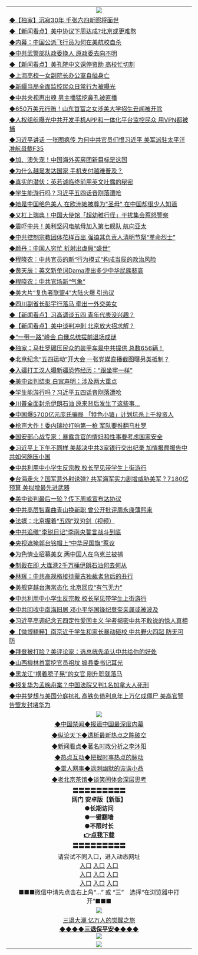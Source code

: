 <table>
  <tr>
    <td align=center><img src="https://github.com/gyhhx/image-upload/blob/master/3.jpg" /></td>
  </tr>
  <tr>
<td align=left>
<a href="https://ctbtfdoocixoa.global.ssl.fastly.net/oo.aspx?name=c1033645&key=ofejcfaxcltk&from=gy">◆【独家】沉寂30年 千张六四新照将面世</a><br/></td>
  </tr>
  <tr>
<td align=left>
<a href="https://ctbtfdoocixoa.global.ssl.fastly.net/oo.aspx?name=c1033639&key=ofejcfaxcltk&from=gy">◆【新闻看点】美中协议下周达成?北京或更难熬</a><br/></td>
 </tr>
  <tr>
<td align=left>
<a href="http://ctbtfdoocixoa.global.ssl.fastly.net/oo.aspx?name=c1033548&key=ofejcfaxcltk&from=gy">◆内幕：中国公派飞行员为何在美航校自杀</a><br/></td>
 </tr>
   <tr>
<td align=left>
<a href="http://ctbtfdoocixoa.global.ssl.fastly.net/oo.aspx?name=c1033640&key=ofejcfaxcltk&from=gy">◆中共武警部队政委换人 原政委去向不明</a><br/></td>
   </tr> 
  <tr>
<td align=left>
<a href="http://ctbtfdoocixoa.global.ssl.fastly.net/oo.aspx?name=c1033644&key=ofejcfaxcltk&from=gy">◆【新闻看点】美孔院中文课停资助 高校忙切割</a><br/></td>
  </tr> 
 <tr>
<td align=left>
<a href="http://ctbtfdoocixoa.global.ssl.fastly.net/oo.aspx?name=c1033593&key=ofejcfaxcltk&from=gy">◆上海高校一女副院长办公室自缢身亡</a><br/>
</td>
   </tr>
 <tr>
<td align=left>
<a href="http://ctbtfdoocixoa.global.ssl.fastly.net/oo.aspx?name=c1033672&key=ofejcfaxcltk&from=gy">◆新疆当局全面监控民众日常行为被曝光</a><br/>
</td>
   </tr>
 <tr>
<td align=left>
<a href="http://ctbtfdoocixoa.global.ssl.fastly.net/oo.aspx?name=c1033632&key=ofejcfaxcltk&from=gy">◆中共央视再出糗 男主播猛挖鼻孔被直播</a><br/></td>
  </tr>
  <tr>
<td align=left>
<a href="http://ctbtfdoocixoa.global.ssl.fastly.net/oo.aspx?name=c1033656&key=ofejcfaxcltk&from=gy">◆650万美元行贿！山东首富之女涉美大学招生丑闻被开除</a><br/></td>
 </tr>
   <tr>
<td align=left>
<a href="http://ctbtfdoocixoa.global.ssl.fastly.net/oo.aspx?name=c1033549&key=ofejcfaxcltk&from=gy">◆人权组织曝光中共开发手机APP和一体化平台监控民众 用VPN都被捕</a><br/>
</td>
   </tr>
 <tr>
<td align=left>
<a href="http://ctbtfdoocixoa.global.ssl.fastly.net/oo.aspx?name=c1033590&key=ofejcfaxcltk&from=gy">◆习近平讲话 一张图疯传 为何中共官员们恨习近平 美军派驻太平洋准航母载F35</a><br/></td>
  </tr>
  <tr>
<td align=left>
<a href="http://ctbtfdoocixoa.global.ssl.fastly.net/oo.aspx?name=c1033611&key=ofejcfaxcltk&from=gy">◆加、澳失宠！中国海外买房团新目标是这国</a><br/></td>
 </tr>
  <tr>
<td align=left>
<a href="http://ctbtfdoocixoa.global.ssl.fastly.net/oo.aspx?name=c1033669&key=ofejcfaxcltk&from=gy">◆为什么越是发达国家 手机支付越难普及？</a><br/></td>
 </tr>
   <tr>
<td align=left>
<a href="http://ctbtfdoocixoa.global.ssl.fastly.net/oo.aspx?name=c1033518&key=ofejcfaxcltk&from=gy">◆真实的潜伏：英若诚临终前用英文吐露的秘密</a><br/></td>
   </tr> 
  <tr>
<td align=left>
<a href="http://ctbtfdoocixoa.global.ssl.fastly.net/oo.aspx?name=c1033316&key=ofejcfaxcltk&from=gy">◆学生能游行吗？习近平五四话音刚落遭呛</a><br/></td>
  </tr> 
 <tr>
<td align=left>
<a href="http://ctbtfdoocixoa.global.ssl.fastly.net/oo.aspx?name=c1033569&key=ofejcfaxcltk&from=gy">◆她是中国绝色美人 在欧洲她被尊为"圣母" 在中国却很少人知道</a><br/>
</td>
   </tr>
 <tr>
<td align=left>
<a href="http://ctbtfdoocixoa.global.ssl.fastly.net/oo.aspx?name=c1033626&key=ofejcfaxcltk&from=gy">◆又杠上瑞典！中国大使馆「超幼稚行径」干扰集会惹怒警察</a><br/>
</td>
   </tr>
 <tr>
<td align=left>
<a href="http://ctbtfdoocixoa.global.ssl.fastly.net/oo.aspx?name=c1033624&key=ofejcfaxcltk&from=gy">◆震吓中共！美利坚闪电航母加入第七舰队 航向亚太</a><br/></td>
  </tr>
  <tr>
<td align=left>
<a href="http://ctbtfdoocixoa.global.ssl.fastly.net/oo.aspx?name=c1033586&key=ofejcfaxcltk&from=gy">◆中共控制宗教团体花样百出 强迫其负责人清明节祭“革命烈士”</a><br/></td>
 </tr>
   <tr>
<td align=left>
<a href="http://ctbtfdoocixoa.global.ssl.fastly.net/oo.aspx?name=c1033658&key=ofejcfaxcltk&from=gy">◆颜丹：中国人穷忙 折射出虚假“盛世”</a><br/>
</td>
   </tr>
 <tr>
<td align=left>
<a href="http://ctbtfdoocixoa.global.ssl.fastly.net/oo.aspx?name=c1033587&key=ofejcfaxcltk&from=gy">◆程晓农：中共官员的新“行为模式”构成当局的政治风险</a><br/>
</td>
   </tr>
<tr>
<td align=left>
<a href="https://ctbtfdoocixoa.global.ssl.fastly.net/oo.aspx?name=c1033655&key=ofejcfaxcltk&from=gy">◆黄天辰：英文新单词Dama渗出多少中华民族悲哀</a><br/>
</td>       
  <tr>
<td align=left>
<a href="https://ctbtfdoocixoa.global.ssl.fastly.net/oo.aspx?name=c1033242&key=ofejcfaxcltk&from=gy">◆程晓农：中共官场新“气象”</a><br/></td>
  </tr>
  <tr>
<td align=left>
<a href="https://ctbtfdoocixoa.global.ssl.fastly.net/oo.aspx?name=c1033375&key=ofejcfaxcltk&from=gy">◆美大片“复仇者联盟4”大陆火爆 引热议</a><br/></td>
 </tr>
  <tr>
<td align=left>
<a href="http://ctbtfdoocixoa.global.ssl.fastly.net/oo.aspx?name=c1033417&key=ofejcfaxcltk&from=gy">◆四川副省长彭宇行落马 牵出一外交美女</a><br/></td>
 </tr>
   <tr>
<td align=left>
<a href="http://ctbtfdoocixoa.global.ssl.fastly.net/oo.aspx?name=c1033380&key=ofejcfaxcltk&from=gy">◆【新闻看点】习高调谈五四 青年代表没兴趣？</a><br/></td>
   </tr> 
  <tr>
<td align=left>
<a href="http://ctbtfdoocixoa.global.ssl.fastly.net/oo.aspx?name=c1033358&key=ofejcfaxcltk&from=gy">◆【新闻看点】美中谈判冲刺 北京放大招求解？</a><br/></td>
  </tr> 
 <tr>
<td align=left>
<a href="http://ctbtfdoocixoa.global.ssl.fastly.net/oo.aspx?name=c1033416&key=ofejcfaxcltk&from=gy">◆“一带一路”峰会 白俄总统提前退场成谜</a><br/>
</td>
   </tr>
 <tr>
<td align=left>
<a href="http://ctbtfdoocixoa.global.ssl.fastly.net/oo.aspx?name=c1033334&key=ofejcfaxcltk&from=gy">◆独家：马杜罗碾压民众的装甲车是中共提供 总数656辆！</a><br/>
</td>
   </tr>
 <tr>
<td align=left>
<a href="http://ctbtfdoocixoa.global.ssl.fastly.net/oo.aspx?name=c1033286&key=ofejcfaxcltk&from=gy">◆北京纪念“五四运动”开大会 一张党媒直播截图曝另类抵制？</a><br/></td>
  </tr>
  <tr>
<td align=left>
<a href="http://ctbtfdoocixoa.global.ssl.fastly.net/oo.aspx?name=c1033112&key=ofejcfaxcltk&from=gy">◆入疆打工汉人曝新疆恐怖经历：“跟坐牢一样”</a><br/></td>
 </tr>
   <tr>
<td align=left>
<a href="http://ctbtfdoocixoa.global.ssl.fastly.net/oo.aspx?name=c1033335&key=ofejcfaxcltk&from=gy">◆美中谈判结束 白宫声明：涉及两大重点</a><br/>
</td>
   </tr>
 <tr>
<td align=left>
<a href="http://ctbtfdoocixoa.global.ssl.fastly.net/oo.aspx?name=c1033316&key=ofejcfaxcltk&from=gy">◆学生能游行吗？习近平五四话音刚落遭呛</a><br/></td>
  </tr>
  <tr>
<td align=left>
<a href="http://ctbtfdoocixoa.global.ssl.fastly.net/oo.aspx?name=c1033339&key=ofejcfaxcltk&from=gy">◆川普全面封杀伊朗石油 原来背后发生了这些事…</a><br/></td>
 </tr>
  <tr>
<td align=left>
<a href="http://ctbtfdoocixoa.global.ssl.fastly.net/oo.aspx?name=c1033341&key=ofejcfaxcltk&from=gy">◆中国爆5700亿元庞氏骗局 「特色小镇」计划坑杀上千投资人</a><br/></td>
 </tr>
   <tr>
<td align=left>
<a href="http://ctbtfdoocixoa.global.ssl.fastly.net/oo.aspx?name=c1033065&key=ofejcfaxcltk&from=gy">◆枪声大作！委内瑞拉打响第一枪 军队要推翻马杜罗</a><br/></td>
   </tr> 
  <tr>
<td align=left>
<a href="http://ctbtfdoocixoa.global.ssl.fastly.net/oo.aspx?name=c1033274&key=ofejcfaxcltk&from=gy">◆国安部心战专家：暴露贪官的情妇和性事要考虑国家安全</a><br/></td>
  </tr> 
 <tr>
<td align=left>
<a href="http://ctbtfdoocixoa.global.ssl.fastly.net/oo.aspx?name=c1033305&key=ofejcfaxcltk&from=gy">◆习近平上下午不同样 美裁决中共3家银行交出纪录 加情报局报告中共如何施压小国</a><br/>
</td>
   </tr>
 <tr>
<td align=left>
<a href="http://ctbtfdoocixoa.global.ssl.fastly.net/oo.aspx?name=c1033133&key=ofejcfaxcltk&from=gy">◆中共利用中小学生反宗教 校长罕见带学生上街游行</a><br/>
</td>
   </tr>
 <tr>
<td align=left>
<a href="http://ctbtfdoocixoa.global.ssl.fastly.net/oo.aspx?name=c1033330&key=ofejcfaxcltk&from=gy">◆台海走火？国军意外射诱弹? 共军海军实力剧增威胁美军？7180亿预算 美拟增最先进武器</a><br/></td>
  </tr>
  <tr>
<td align=left>
<a href="http://ctbtfdoocixoa.global.ssl.fastly.net/oo.aspx?name=c1033407&key=ofejcfaxcltk&from=gy">◆美中谈判最后一轮？传下周或宣布达协议</a><br/></td>
 </tr>
   <tr>
<td align=left>
<a href="http://ctbtfdoocixoa.global.ssl.fastly.net/oo.aspx?name=c1033287&key=ofejcfaxcltk&from=gy">◆中共高层智囊曲青山换新职 曾公开批评周永康薄熙来</a><br/>
</td>
   </tr>
 <tr>
<td align=left>
<a href="http://ctbtfdoocixoa.global.ssl.fastly.net/oo.aspx?name=c1033208&key=ofejcfaxcltk&from=gy">◆法媒：北京握着“五四”双刃剑（视频）</a><br/>
</td>
   </tr>
<tr>
<td align=left>
<a href="https://ctbtfdoocixoa.global.ssl.fastly.net/oo.aspx?name=c1033296&key=ofejcfaxcltk&from=gy">◆中共追缴"李锐日记"李南央誓言战斗到底</a><br/>
</td>       
  <tr>
<td align=left>
<a href="https://ctbtfdoocixoa.global.ssl.fastly.net/oo.aspx?name=c1033160&key=ofejcfaxcltk&from=gy">◆央视遮掩郭台铭帽上“中华民国旗”惹议</a><br/></td>
  </tr>
  <tr>
<td align=left>
<a href="https://ctbtfdoocixoa.global.ssl.fastly.net/oo.aspx?name=c1033131&key=ofejcfaxcltk&from=gy">◆为色情业招募美女 两中国人在乌克兰被捕</a><br/></td>
 </tr>
  <tr>
<td align=left>
<a href="http://ctbtfdoocixoa.global.ssl.fastly.net/oo.aspx?name=c1033158&key=ofejcfaxcltk&from=gy">◆制裁在即 大连港2千万桶伊朗石油何去何从</a><br/></td>
 </tr>
   <tr>
<td align=left>
<a href="http://ctbtfdoocixoa.global.ssl.fastly.net/oo.aspx?name=c1033132&key=ofejcfaxcltk&from=gy">◆林辉：中共高规格接待蒙古独裁者背后的丑行</a><br/></td>
   </tr> 
  <tr>
<td align=left>
<a href="http://ctbtfdoocixoa.global.ssl.fastly.net/oo.aspx?name=c1033097&key=ofejcfaxcltk&from=gy">◆美舰穿越台海常态化 北京回应“有气无力”</a><br/></td>
  </tr> 
 <tr>
<td align=left>
<a href="http://ctbtfdoocixoa.global.ssl.fastly.net/oo.aspx?name=c1033133&key=ofejcfaxcltk&from=gy">◆中共利用中小学生反宗教 校长罕见带学生上街游行</a><br/>
</td>
   </tr>
 <tr>
<td align=left>
<a href="http://ctbtfdoocixoa.global.ssl.fastly.net/oo.aspx?name=c1033035&key=ofejcfaxcltk&from=gy">◆中共回收中南海旧居 邓小平华国锋纪登奎亲属或被波及</a><br/>
</td>
   </tr>
 <tr>
<td align=left>
<a href="http://ctbtfdoocixoa.global.ssl.fastly.net/oo.aspx?name=c1033072&key=ofejcfaxcltk&from=gy">◆习近平高调纪念五四定性爱国主义 学者揭密中共不敢说的惊人真相</a><br/></td>
  </tr>
  <tr>
<td align=left>
<a href="http://ctbtfdoocixoa.global.ssl.fastly.net/oo.aspx?name=c1032963&key=ofejcfaxcltk&from=gy">◆【微博精粹】南京近千学生和家长暴动砸校 中共野火四起 防无可防 </a><br/></td>
 </tr>
   <tr>
<td align=left>
<a href="http://ctbtfdoocixoa.global.ssl.fastly.net/oo.aspx?name=c1033086&key=ofejcfaxcltk&from=gy">◆拜登被打脸？美评论家：选总统先承认中共给你的好处</a><br/>
</td>
   </tr>
 <tr>
<td align=left>
<a href="http://ctbtfdoocixoa.global.ssl.fastly.net/oo.aspx?name=c1033095&key=ofejcfaxcltk&from=gy">◆山西柳林首富挖官员祖坟 搧县委书记耳光</a><br/></td>
  </tr>
  <tr>
<td align=left>
<a href="http://ctbtfdoocixoa.global.ssl.fastly.net/oo.aspx?name=c1033052&key=ofejcfaxcltk&from=gy">◆黑龙江“横着膀子晃”的女官 刚升职就落马</a><br/></td>
 </tr>
  <tr>
<td align=left>
<a href="http://ctbtfdoocixoa.global.ssl.fastly.net/oo.aspx?name=c1033088&key=ofejcfaxcltk&from=gy">◆报复华为孟晚舟案？中国法院又判1名加拿大人死刑</a><br/></td>
 </tr>
   <tr>
<td align=left>
<a href="http://ctbtfdoocixoa.global.ssl.fastly.net/oo.aspx?name=c1033065&key=ofejcfaxcltk&from=gy">◆中共梦想与美国分庭抗礼 高铁负债利息年上万亿成僵尸 美高官警告盟友封堵华为</a><br/></td>
   </tr> 
  <tr>
    <td align=center><img src="https://github.com/gyhhx/image-upload/blob/master/2.jpg" /></td>
  </tr>
  <tr>
  <td align=center>
<a href="http://ctbtfdoocixoa.global.ssl.fastly.net/oo.aspx?name=c816860&key=ofejcfaxcltk&from=gy&tag=99733110">◆中国禁闻◆报道中国最深度内幕</a><br/>
   </tr>
  <tr>
     <td align=center>
<a href="http://ctbtfdoocixoa.global.ssl.fastly.net/oo.aspx?name=c816855&key=ofejcfaxcltk&from=gy&tag=997110">◆纵论天下◆透析最新热点之陈破空</a><br/>
   </tr>
   <tr>
      <td align=center>
<a href="http://ctbtfdoocixoa.global.ssl.fastly.net/oo.aspx?name=c838308&key=ofejcfaxcltk&from=gy&tag=9973110">◆新闻看点◆著名时政分析之李沐阳</a><br/>
   </tr>
   <tr>
     <td align=center>
<a href="http://ctbtfdoocixoa.global.ssl.fastly.net/oo.aspx?name=c816852&key=ofejcfaxcltk&from=gy&tag=9733110">◆热点互动◆把握时事热点的脉动</a><br/>
   </tr>
   <tr>
      <td align=center>
<a href="http://ctbtfdoocixoa.global.ssl.fastly.net/oo.aspx?name=c816694&key=ofejcfaxcltk&from=gy&tag=93310">◆雷人网事◆讽刺幽默的诙谐小品</a><br/>
   </tr>
   <tr>
    <td align=center>
<a href="http://ctbtfdoocixoa.global.ssl.fastly.net/oo.aspx?name=c816650&key=ofejcfaxcltk&from=gy&tag=9973110">◆老北京茶馆◆谈笑间体会深层思考</a><br/>
   </tr>
   <tr>
    <td align=center>
 <b>〓〓〓〓〓〓〓〓〓<br/>网门 安卓版【新版】<br/> ●长期访问<br/> ●一键翻墙<br/>  ●不限时长<br/> 
 <a href="https://share.weiyun.com/5t5Ch7c">👉<b>点我下载</a><br/>〓〓〓〓〓〓〓〓〓<br/>
    </td>
    </tr>
   <tr>
    <td align=center>请尝试不同入口，进入动态网址<br/>
      <a href="https://s3.us-east-2.amazonaws.com/ogateo/show.htm">入口</a>
      <a href="https://s3.ca-central-1.amazonaws.com/ogatec/show.htm">入口</a>
      <a href="https://s3.ap-southeast-2.amazonaws.com/ogatey/show.htm">入口</a><br/>
      <a href="https://s3.ap-northeast-2.amazonaws.com/ogates/show.htm">入口</a>
      <a href="https://s3.eu-central-1.amazonaws.com/ogatef/show.htm">入口</a>
      <a href="https://s3.ap-south-1.amazonaws.com/ogatem/show.htm">入口</a><br/>
      <a href="https://s3-us-west-1.amazonaws.com/ogaten/show.htm">入口</a>
      <a href="https://s3.eu-west-2.amazonaws.com/ogatel/show.htm">入口</a>
      <a href="https://s3.ap-northeast-1.amazonaws.com/ogatet/show.htm">入口</a><br/>
      ■■■微信中请先点击右上角“...” 或 “三”　选择“在浏览器中打开”■■■<b><br/>
    </td>
  </tr>
  <tr>
    <td align=center><img src="https://github.com/gyhhx/image-upload/blob/master/3.jpg" /> </td>
</tr>
  <tr>  
  <td align=center>
  <a href="http://ctbtfdoocixoa.global.ssl.fastly.net/oo.aspx?name=c894205&key=ofejcfaxcltk&from=gy&tag=9973110">三退大潮 亿万人的觉醒之旅</a><br/>
      <a href="http://ctbtfdoocixoa.global.ssl.fastly.net/oo.aspx?name=ogQuit.aspx&key=ofejcfaxcltk&from=gy"><b>◆◆◆◆三退保平安◆◆◆◆<br/></a>
      <img src="https://github.com/gyhhx/image-upload/blob/master/3t.jpg" /><br/>
      </td>
  </tr>
   <tr>
    <td align=center><img src="https://raw.githubusercontent.com/oGate2/Up/master/oGate_640.jpg"/></td>
  </tr>
</table>


